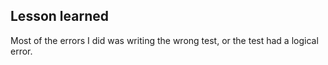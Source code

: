 ## Lesson learned
Most of the errors I did was writing the wrong test, or the test had a logical error.